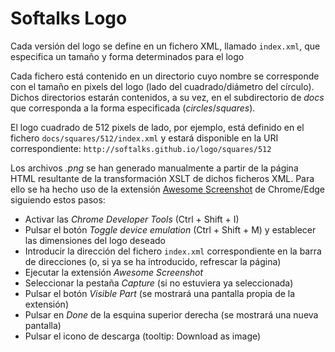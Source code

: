 # Softalks Logo
Cada versión del logo se define en un fichero XML, llamado `index.xml`, que especifica un tamaño y forma determinados para el logo

Cada fichero está contenido en un directorio cuyo nombre se corresponde con el tamaño en pixels del logo (lado del cuadrado/diámetro del círculo). Dichos directorios estarán contenidos, a su vez, en el subdirectorio de *docs* que corresponda a la forma especificada (*circles*/*squares*). 

El logo cuadrado de 512 pixels de lado, por ejemplo, está definido en el fichero `docs/squares/512/index.xml` y estará disponible en la URI correspondiente: `http://softalks.github.io/logo/squares/512`

Los archivos *.png* se han generado manualmente a partir de la página HTML resultante de la transformación XSLT de dichos ficheros XML. Para ello se ha hecho uso de la extensión [Awesome Screenshot](https://chrome.google.com/webstore/detail/awesome-screenshot-and-sc/nlipoenfbbikpbjkfpfillcgkoblgpmj) de Chrome/Edge siguiendo estos pasos:
- Activar las *Chrome Developer Tools* (Ctrl + Shift + I) 
- Pulsar el botón *Toggle device emulation* (Ctrl + Shift + M) y establecer las dimensiones del logo deseado
- Introducir la dirección del fichero `index.xml` correspondiente en la barra de direcciones (o, si ya se ha introducido, refrescar la página)
- Ejecutar la extensión *Awesome Screenshot*
- Seleccionar la pestaña *Capture* (si no estuviera ya seleccionada)
- Pulsar el botón *Visible Part* (se mostrará una pantalla propia de la extensión)
- Pulsar en *Done* de la esquina superior derecha (se mostrará una nueva pantalla)
- Pulsar el icono de descarga (tooltip: Download as image)
